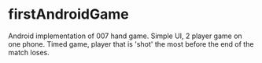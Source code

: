firstAndroidGame
================

Android implementation of 007 hand game.
Simple UI, 2 player game on one phone.
Timed game, player that is 'shot' the most before the end of the match loses.
